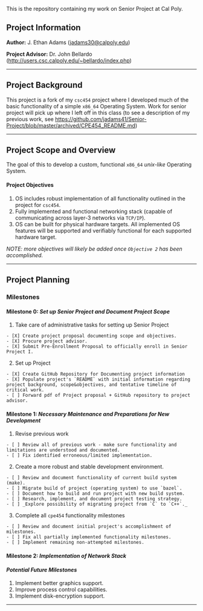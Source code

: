 This is the repository containing my work on Senior Project at Cal Poly.

## Project Information
__Author:__ J. Ethan Adams (jadams30@calpoly.edu)

__Project Advisor:__ Dr. John Bellardo (http://users.csc.calpoly.edu/~bellardo/index.php)

----------

## Project Background
This project is a fork of my `csc454` project where I developed much of the basic functionality of a simple `x86_64` Operating System. Work for senior project will pick up where I left off in this class (to see a description of my previous work, see https://github.com/jadams41/Senior-Project/blob/master/archived/CPE454_README.md)

----------

## Project Scope and Overview
The goal of this to develop a custom, functional `x86_64` *unix-like* Operating System.

#### Project Objectives
1. OS includes robust implementation of all functionality outlined in the project for `csc454`.
2. Fully implemented and functional networking stack (capable of communicating across layer-3 networks via `TCP/IP`).
3. OS can be built for physical hardware targets. All implemented OS features will be supported and verifiably functional for each supported hardware target.

_NOTE: more objectives will likely be added once `Objective 2` has been accomplished._

---------

## Project Planning

### Milestones
#### Milestone 0: *Set up Senior Project and Document Project Scope*
  1. Take care of administrative tasks for setting up Senior Project
  
    - [X] Create project proposal documenting scope and objectives.
    - [X] Procure project advisor.
    - [X] Submit Pre-Enrollment Proposal to officially enroll in Senior Project I.
    
  2. Set up Project
  
    - [X] Create GitHub Repository for Documenting project information
    - [X] Populate project's `README` with initial information regarding project background, scope&objectives, and tentative timeline of critical work.
    - [ ] Forward pdf of Project proposal + GitHub repository to project advisor.

#### Milestone 1: *Necessary Maintenance and Preparations for New Development*
  1. Revise previous work
  
    - [ ] Review all of previous work - make sure functionality and limitations are understood and documented.
    - [ ] Fix identified erroneous/limited implementation.
    
  2. Create a more robust and stable development environment.
  
    - [ ] Review and document functionality of current build system (make).
    - [ ] Migrate build of project (operating system) to use `bazel`.
    - [ ] Document how to build and run project with new build system.
    - [ ] Research, implement, and document project testing strategy.
    - [ ] _Explore possibility of migrating project from `C` to `C++`._
    
  3. Complete all `cpe454` functionality milestones
  
    - [ ] Review and document initial project's accomplishment of milestones.
    - [ ] Fix all partially implemented functionality milestones.
    - [ ] Implement remaining non-attempted milestones.
    
#### Milestone 2: *Implementation of Network Stack*

#### _Potential Future Milestones_
  1. Implement better graphics support.
  2. Improve process control capabilities.
  3. Implement disk-encryption support.

----------
